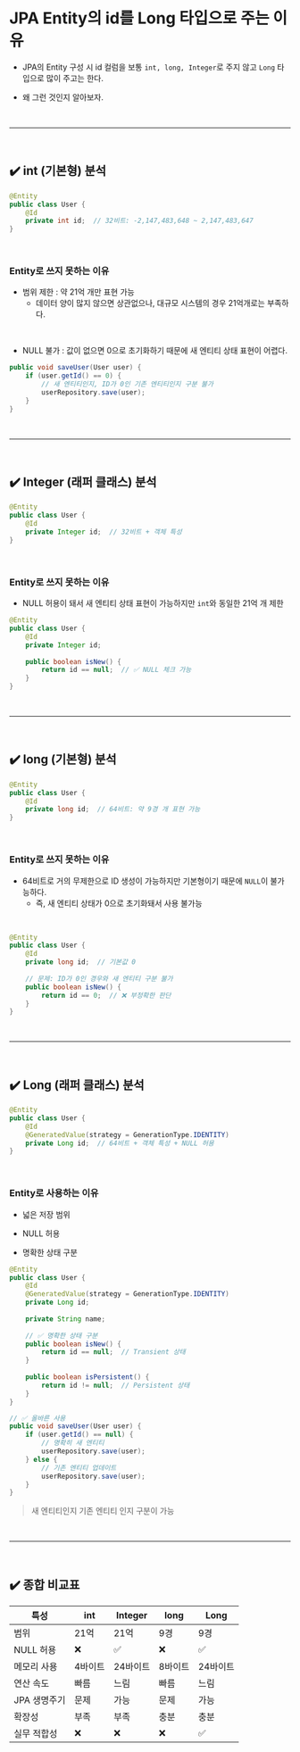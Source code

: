 # JPA Entity의 id를 Long 타입으로 주는 이유
- JPA의 Entity 구성 시 id 컬럼을 보통 `int, long, Integer`로 주지 않고 `Long` 타입으로 많이 주고는 한다.

- 왜 그런 것인지 알아보자.
<br>
<hr>
<br>

## ✔️ int (기본형) 분석
```java
@Entity
public class User {
    @Id
    private int id;  // 32비트: -2,147,483,648 ~ 2,147,483,647
}
```
<br>

### Entity로 쓰지 못하는 이유
- 범위 제한 : 약 21억 개만 표현 가능
  - 데이터 양이 많지 않으면 상관없으나, 대규모 시스템의 경우 21억개로는 부족하다.
<br>

- NULL 불가 : 값이 없으면 0으로 초기화하기 때문에 새 엔티티 상태 표현이 어렵다.
```java
public void saveUser(User user) {
    if (user.getId() == 0) {
        // 새 엔티티인지, ID가 0인 기존 엔티티인지 구분 불가
        userRepository.save(user);
    }
}
```
<br>
<hr>
<br>

## ✔️ Integer (래퍼 클래스) 분석
```java
@Entity
public class User {
    @Id
    private Integer id;  // 32비트 + 객체 특성
}
```
<br>

### Entity로 쓰지 못하는 이유
- NULL 허용이 돼서 새 엔티티 상태 표현이 가능하지만 `int`와 동일한 21억 개 제한
```java
@Entity
public class User {
    @Id
    private Integer id;
    
    public boolean isNew() {
        return id == null;  // ✅ NULL 체크 가능
    }
}
```
<br>
<hr>
<br>

## ✔️ long (기본형) 분석
```java
@Entity
public class User {
    @Id
    private long id;  // 64비트: 약 9경 개 표현 가능
}
```
<br>

### Entity로 쓰지 못하는 이유
- 64비트로 거의 무제한으로 ID 생성이 가능하지만 기본형이기 때문에 `NULL`이 불가능하다.
  - 즉, 새 엔티티 상태가 0으로 초기화돼서 사용 불가능
<br>

```java
@Entity
public class User {
    @Id
    private long id;  // 기본값 0
    
    // 문제: ID가 0인 경우와 새 엔티티 구분 불가
    public boolean isNew() {
        return id == 0;  // ❌ 부정확한 판단
    }
}
```
<br>
<hr>
<br>

## ✔️ Long (래퍼 클래스) 분석
```java
@Entity
public class User {
    @Id
    @GeneratedValue(strategy = GenerationType.IDENTITY)
    private Long id;  // 64비트 + 객체 특성 + NULL 허용
}
```
<br>

### Entity로 사용하는 이유
- 넓은 저장 범위

- NULL 허용

- 명확한 상태 구분
```java
@Entity
public class User {
    @Id
    @GeneratedValue(strategy = GenerationType.IDENTITY)
    private Long id;
    
    private String name;
    
    // ✅ 명확한 상태 구분
    public boolean isNew() {
        return id == null;  // Transient 상태
    }
    
    public boolean isPersistent() {
        return id != null;  // Persistent 상태
    }
}

// ✅ 올바른 사용
public void saveUser(User user) {
    if (user.getId() == null) {
        // 명확히 새 엔티티
        userRepository.save(user);
    } else {
        // 기존 엔티티 업데이트
        userRepository.save(user);
    }
}
```
> 새 엔티티인지 기존 엔티티 인지 구분이 가능
<br>
<hr>
<br>

## ✔️ 종합 비교표
| 특성 | int | Integer | long | Long |
|------|-----|---------|------|------|
| 범위 | 21억 | 21억 | 9경 | 9경 |
| NULL 허용 | ❌ | ✅ | ❌ | ✅ |
| 메모리 사용 | 4바이트 | 24바이트 | 8바이트 | 24바이트 |
| 연산 속도 | 빠름 | 느림 | 빠름 | 느림 |
| JPA 생명주기 | 문제 | 가능 | 문제 | 가능 |
| 확장성 | 부족 | 부족 | 충분 | 충분 |
| 실무 적합성 | ❌ | ❌ | ❌ | ✅ |
